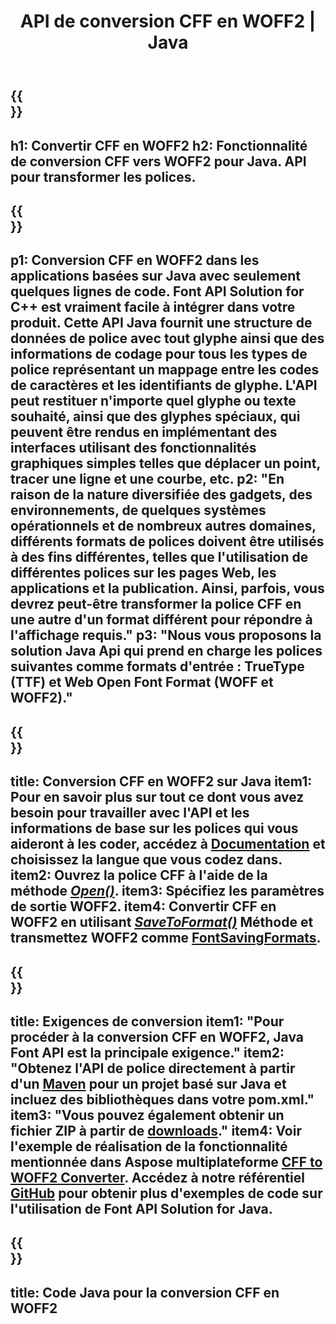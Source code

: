 ﻿---
translation: true
template: /_templates/conversion-child-java.md
title: API de conversion CFF en WOFF2 | Java
description: Convertissez CFF en WOFF à l'aide de l'API Java sous Windows et Linux. Intégrez cette fonctionnalité native de conversion de polices CFF vers WOFF dans votre propre solution.
keywords: cff à woff2 java api, solution cff2woff2 java, cff à woff2 java
url: /java/conversion/cff-to-woff2/
family: font
platformtag: java
feature: conversion
informat: CFF
outformat: WOFF2
faq: faqchild
otherformats: TTF WOFF
---

{{<section banner>}}
---
h1: Convertir CFF en WOFF2
h2: Fonctionnalité de conversion CFF vers WOFF2 pour Java. API pour transformer les polices.
---

{{<section overview>}}
---
p1: Conversion CFF en WOFF2 dans les applications basées sur Java avec seulement quelques lignes de code. Font API Solution for С++ est vraiment facile à intégrer dans votre produit. Cette API Java fournit une structure de données de police avec tout glyphe ainsi que des informations de codage pour tous les types de police représentant un mappage entre les codes de caractères et les identifiants de glyphe. L'API peut restituer n'importe quel glyphe ou texte souhaité, ainsi que des glyphes spéciaux, qui peuvent être rendus en implémentant des interfaces utilisant des fonctionnalités graphiques simples telles que déplacer un point, tracer une ligne et une courbe, etc.
p2: "En raison de la nature diversifiée des gadgets, des environnements, de quelques systèmes opérationnels et de nombreux autres domaines, différents formats de polices doivent être utilisés à des fins différentes, telles que l'utilisation de différentes polices sur les pages Web, les applications et la publication. Ainsi, parfois, vous devrez peut-être transformer la police CFF en une autre d'un format différent pour répondre à l'affichage requis."
p3: "Nous vous proposons la solution Java Api qui prend en charge les polices suivantes comme formats d'entrée : TrueType (TTF) et Web Open Font Format (WOFF et WOFF2)."
---

{{<section feature1>}}
---
title: Conversion CFF en WOFF2 sur Java
item1: Pour en savoir plus sur tout ce dont vous avez besoin pour travailler avec l'API et les informations de base sur les polices qui vous aideront à les coder, accédez à [Documentation](https://docs.aspose.com/font/) et choisissez la langue que vous codez dans.
item2: Ouvrez la police CFF à l'aide de la méthode [*Open()*](https://reference.aspose.com/font/java/com.aspose.font/Font#open-com.aspose.font.FontDefinition-).
item3: Spécifiez les paramètres de sortie WOFF2.
item4: Convertir CFF en WOFF2 en utilisant [*SaveToFormat()*](https://reference.aspose.com/font/java/com.aspose.font/Font#saveToFormat-java.io.OutputStream-com.aspose.font.FontSavingFormats-) Méthode et transmettez WOFF2 comme [FontSavingFormats](https://reference.aspose.com/font/java/com.aspose.font/FontSavingFormats).
---

{{<section feature2>}}
---
title: Exigences de conversion
item1: "Pour procéder à la conversion CFF en WOFF2, Java Font API est la principale exigence."
item2: "Obtenez l'API de police directement à partir d'un [Maven](https://repository.aspose.com/webapp/#/artifacts/browse/tree/General/repo/com/aspose/aspose-font) pour un projet basé sur Java et incluez des bibliothèques dans votre pom.xml."
item3: "Vous pouvez également obtenir un fichier ZIP à partir de [downloads](https://releases.aspose.com/font/java/)."
item4: Voir l'exemple de réalisation de la fonctionnalité mentionnée dans Aspose multiplateforme [CFF to WOFF2 Converter](https://products.aspose.app/font/conversion/cff-to-woff2). Accédez à notre référentiel [GitHub](https://github.com/aspose-font/Aspose.Font-Documentation/tree/master/java-examples) pour obtenir plus d'exemples de code sur l'utilisation de Font API Solution for Java.
---

{{<section codeexample>}}
---
title: Code Java pour la conversion CFF en WOFF2
---